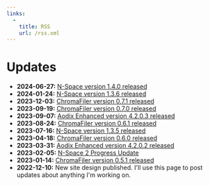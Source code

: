 ```yaml
---
links:
  -
    title: RSS
    url: /rss.xml
---
```


# Updates

- **2024-06-27:** [N-Space version 1.4.0 released](https://github.com/vanjac/voxel-editor/releases/tag/v1.4.0)
- **2024-01-24:** [N-Space version 1.3.6 released](https://github.com/vanjac/voxel-editor/releases/tag/v1.3.6)
- **2023-12-03:** [ChromaFiler version 0.7.1 released](https://github.com/vanjac/chromafiler/releases/tag/v0.7.1-beta)
- **2023-09-19:** [ChromaFiler version 0.7.0 released](https://github.com/vanjac/chromafiler/releases/tag/v0.7.0-beta)
- **2023-09-07:** [Aodix Enhanced version 4.2.0.3 released](https://github.com/vanjac/aodix-enhanced/releases/tag/v4.2.0.3)
- **2023-08-24:** [ChromaFiler version 0.6.1 released](https://github.com/vanjac/chromafiler/releases/tag/v0.6.1-beta)
- **2023-07-16:** [N-Space version 1.3.5 released](https://github.com/vanjac/voxel-editor/releases/tag/v1.3.5)
- **2023-04-18:** [ChromaFiler version 0.6.0 released](https://github.com/vanjac/chromafiler/releases/tag/v0.6.0-beta)
- **2023-03-31:** [Aodix Enhanced version 4.2.0.2 released](https://github.com/vanjac/aodix-enhanced/releases/tag/v4.2.0.2)
- **2023-02-05:** [N-Space 2 Progress Update](https://www.reddit.com/r/nspace/comments/10utdja/nspace_2_progress_update/)
- **2023-01-14:** [ChromaFiler version 0.5.1 released](https://github.com/vanjac/chromafiler/releases/tag/v0.5.1-beta)
- **2022-12-10:** New site design published. I'll use this page to post updates about anything I'm working on.

